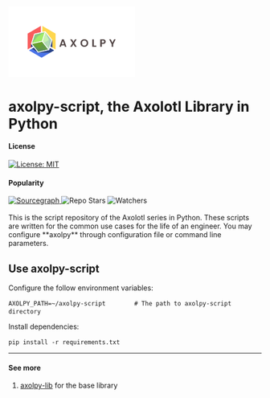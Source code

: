 <img src="images/axolpy-logo-transparent.svg" width="50%" />

# axolpy-script, the Axolotl Library in Python
#### License
<div align="left">
  <a href="https://opensource.org/licenses/MIT">
    <img alt="License: MIT" src="https://img.shields.io/github/license/tchiunam/axolpy-lib" />
  </a>
</div>

#### Popularity
<div align="left">
  <a href="https://sourcegraph.com/github.com/tchiunam/axolpy-script?badge">
    <img alt="Sourcegraph" src="https://sourcegraph.com/github.com/tchiunam/axolpy-script/-/badge.svg" />
  </a>
  <img alt="Repo Stars" src="https://img.shields.io/github/stars/tchiunam/axolpy-script?style=social" />
  <img alt="Watchers" src="https://img.shields.io/github/watchers/tchiunam/axolpy-script?style=social" />
</div>

<br />
This is the script repository of the Axolotl series in Python. These
scripts are written for the common use cases for the life of an engineer.
You may configure **axolpy** through configuration file or command
line parameters.

## Use axolpy-script
Configure the follow environment variables:
```
AXOLPY_PATH=~/axolpy-script        # The path to axolpy-script directory
```

Install dependencies:
```
pip install -r requirements.txt
```

---
#### See more  
1. [axolpy-lib](https://github.com/tchiunam/axolpy-lib) for the base library
